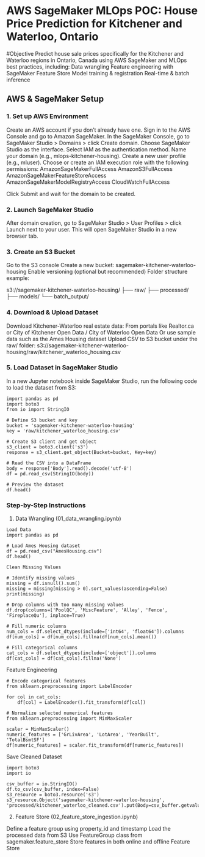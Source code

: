 # AWS SageMaker MLOps POC: House Price Prediction for Kitchener and Waterloo, Ontario

#Objective
Predict house sale prices specifically for the Kitchener and Waterloo regions in Ontario, Canada using AWS SageMaker and MLOps best practices, including:
Data wrangling
Feature engineering with SageMaker Feature Store
Model training & registration
Real-time & batch inference

## AWS & SageMaker Setup

### 1. Set up AWS Environment

Create an AWS account if you don’t already have one.
Sign in to the AWS Console and go to Amazon SageMaker.
In the SageMaker Console, go to SageMaker Studio > Domains > click Create domain.
Choose SageMaker Studio as the interface.
Select IAM as the authentication method.
Name your domain (e.g., mlops-kitchener-housing).
Create a new user profile (e.g., mluser).
Choose or create an IAM execution role with the following permissions:
AmazonSageMakerFullAccess
AmazonS3FullAccess
AmazonSageMakerFeatureStoreAccess
AmazonSageMakerModelRegistryAccess
CloudWatchFullAccess

Click Submit and wait for the domain to be created.

### 2. Launch SageMaker Studio

After domain creation, go to SageMaker Studio > User Profiles > click Launch next to your user.
This will open SageMaker Studio in a new browser tab.

### 3. Create an S3 Bucket

Go to the S3 console
Create a new bucket: sagemaker-kitchener-waterloo-housing
Enable versioning (optional but recommended)
Folder structure example:

s3://sagemaker-kitchener-waterloo-housing/
├── raw/
├── processed/
├── models/
└── batch_output/

### 4. Download & Upload Dataset

Download Kitchener-Waterloo real estate data:
From portals like Realtor.ca or City of Kitchener Open Data / City of Waterloo Open Data
Or use sample data such as the Ames Housing dataset
Upload CSV to S3 bucket under the raw/ folder:
s3://sagemaker-kitchener-waterloo-housing/raw/kitchener_waterloo_housing.csv

### 5. Load Dataset in SageMaker Studio

In a new Jupyter notebook inside SageMaker Studio, run the following code to load the dataset from S3:
```
import pandas as pd
import boto3
from io import StringIO

# Define S3 bucket and key
bucket = 'sagemaker-kitchener-waterloo-housing'
key = 'raw/kitchener_waterloo_housing.csv'

# Create S3 client and get object
s3_client = boto3.client('s3')
response = s3_client.get_object(Bucket=bucket, Key=key)

# Read the CSV into a DataFrame
body = response['Body'].read().decode('utf-8')
df = pd.read_csv(StringIO(body))

# Preview the dataset
df.head()
```
### Step-by-Step Instructions

1. Data Wrangling (01_data_wrangling.ipynb)
```
Load Data
import pandas as pd

# Load Ames Housing dataset
df = pd.read_csv("AmesHousing.csv")
df.head()

Clean Missing Values

# Identify missing values
missing = df.isnull().sum()
missing = missing[missing > 0].sort_values(ascending=False)
print(missing)

# Drop columns with too many missing values
df.drop(columns=['PoolQC', 'MiscFeature', 'Alley', 'Fence', 'FireplaceQu'], inplace=True)

# Fill numeric columns
num_cols = df.select_dtypes(include=['int64', 'float64']).columns
df[num_cols] = df[num_cols].fillna(df[num_cols].mean())

# Fill categorical columns
cat_cols = df.select_dtypes(include=['object']).columns
df[cat_cols] = df[cat_cols].fillna('None')
```

Feature Engineering
```
# Encode categorical features
from sklearn.preprocessing import LabelEncoder

for col in cat_cols:
    df[col] = LabelEncoder().fit_transform(df[col])

# Normalize selected numerical features
from sklearn.preprocessing import MinMaxScaler

scaler = MinMaxScaler()
numeric_features = ['GrLivArea', 'LotArea', 'YearBuilt', 'TotalBsmtSF']
df[numeric_features] = scaler.fit_transform(df[numeric_features])
```
Save Cleaned Dataset
```
import boto3
import io

csv_buffer = io.StringIO()
df.to_csv(csv_buffer, index=False)
s3_resource = boto3.resource('s3')
s3_resource.Object('sagemaker-kitchener-waterloo-housing', 'processed/kitchener_waterloo_cleaned.csv').put(Body=csv_buffer.getvalue())
```

2. Feature Store (02_feature_store_ingestion.ipynb)

Define a feature group using property_id and timestamp
Load the processed data from S3
Use FeatureGroup class from sagemaker.feature_store
Store features in both online and offline Feature Store
